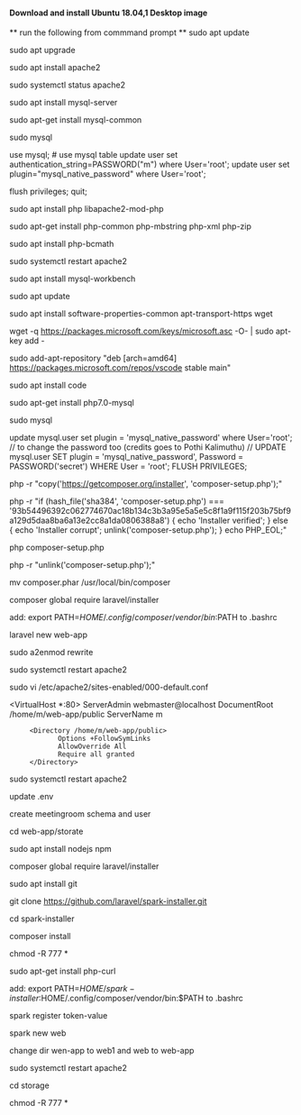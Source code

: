 #### Download and install Ubuntu 18.04,1 Desktop image
** run the following from commmand prompt **
sudo apt update

sudo apt upgrade

sudo apt install apache2

sudo systemctl status apache2

sudo apt install mysql-server

sudo apt-get install mysql-common

sudo mysql

use mysql; # use mysql table
update user set authentication_string=PASSWORD("m") where User='root'; 
update user set plugin="mysql_native_password" where User='root'; 

flush privileges;
quit;

sudo apt install php libapache2-mod-php

sudo apt-get install php-common php-mbstring php-xml php-zip

sudo apt install php-bcmath

sudo systemctl restart apache2

sudo apt install mysql-workbench

sudo apt update

sudo apt install software-properties-common apt-transport-https wget

wget -q https://packages.microsoft.com/keys/microsoft.asc -O- | sudo apt-key add -

sudo add-apt-repository "deb [arch=amd64] https://packages.microsoft.com/repos/vscode stable main"

sudo apt install code

sudo apt-get install php7.0-mysql

sudo mysql

update mysql.user set plugin = 'mysql_native_password' where User='root';
// to change the password too (credits goes to Pothi Kalimuthu)
// UPDATE mysql.user SET plugin = 'mysql_native_password', Password = PASSWORD('secret') WHERE User = 'root';
FLUSH PRIVILEGES;



php -r "copy('https://getcomposer.org/installer', 'composer-setup.php');"

php -r "if (hash_file('sha384', 'composer-setup.php') === '93b54496392c062774670ac18b134c3b3a95e5a5e5c8f1a9f115f203b75bf9a129d5daa8ba6a13e2cc8a1da0806388a8') { echo 'Installer verified'; } else { echo 'Installer corrupt'; unlink('composer-setup.php'); } echo PHP_EOL;"

php composer-setup.php

php -r "unlink('composer-setup.php');"

mv composer.phar /usr/local/bin/composer

composer global require laravel/installer

add: export PATH=$HOME/.config/composer/vendor/bin:$PATH to .bashrc

laravel new web-app

sudo a2enmod rewrite

sudo systemctl restart apache2

sudo vi /etc/apache2/sites-enabled/000-default.conf

<VirtualHost *:80>
       ServerAdmin webmaster@localhost
       DocumentRoot /home/m/web-app/public
        ServerName m

         <Directory /home/m/web-app/public>
                Options +FollowSymLinks
                AllowOverride All
                Require all granted
         </Directory>
</VirtualHost>

sudo systemctl restart apache2

update .env

create meetingroom schema and user

cd web-app/storate

sudo apt install nodejs npm

composer global require laravel/installer

sudo apt install git

git clone https://github.com/laravel/spark-installer.git

cd spark-installer

composer install

chmod -R 777 *

sudo apt-get install php-curl

add: export PATH=$HOME/spark-installer:$HOME/.config/composer/vendor/bin:$PATH to .bashrc

spark register token-value

spark new web

change dir wen-app to web1 and web to web-app

sudo systemctl restart apache2

cd storage

chmod -R 777 *

